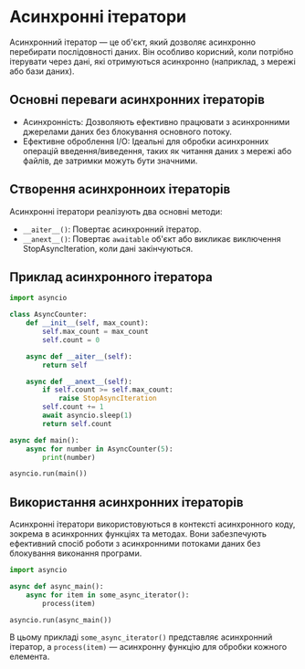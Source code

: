 # Асинхронні ітератори

Асинхронний ітератор — це об'єкт, який дозволяє асинхронно перебирати послідовності даних. Він особливо корисний, коли потрібно ітерувати через дані, які отримуються асинхронно (наприклад, з мережі або бази даних).

## Основні переваги асинхронних ітераторів

-   Асинхронність: Дозволяють ефективно працювати з асинхронними джерелами даних без блокування основного потоку.
-   Ефективне оброблення I/O: Ідеальні для обробки асинхронних операцій введення/виведення, таких як читання даних з мережі або файлів, де затримки можуть бути значними.

## Створення асинхронноих ітераторів

Асинхронні ітератори реалізують два основні методи:

-   `__aiter__()`: Повертає асинхронний ітератор.
-   `__anext__()`: Повертає `awaitable` об'єкт або викликає виключення StopAsyncIteration, коли дані закінчуються.

## Приклад асинхронного ітератора

```py
import asyncio

class AsyncCounter:
    def __init__(self, max_count):
        self.max_count = max_count
        self.count = 0

    async def __aiter__(self):
        return self

    async def __anext__(self):
        if self.count >= self.max_count:
            raise StopAsyncIteration
        self.count += 1
        await asyncio.sleep(1)
        return self.count

async def main():
    async for number in AsyncCounter(5):
        print(number)

asyncio.run(main())
```

## Використання асинхронних ітераторів

Асинхронні ітератори використовуються в контексті асинхронного коду, зокрема в асинхронних функціях та методах. Вони забезпечують ефективний спосіб роботи з асинхронними потоками даних без блокування виконання програми.

```py
import asyncio

async def async_main():
    async for item in some_async_iterator():
        process(item)

asyncio.run(async_main())
```

В цьому прикладі `some_async_iterator()` представляє асинхронний ітератор, а `process(item)` — асинхронну функцію для обробки кожного елемента.
